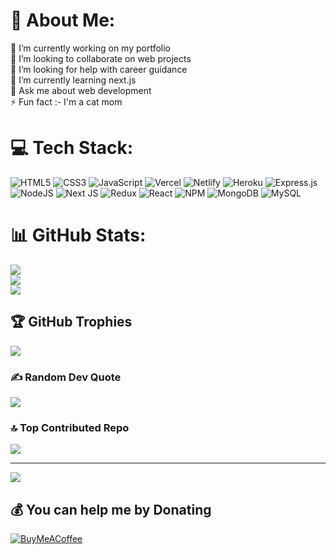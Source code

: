 # 💫 About Me:
🔭 I’m currently working on my portfolio<br>👯 I’m looking to collaborate on web projects<br>🤝 I’m looking for help with career guidance<br>🌱 I’m currently learning next.js<br>💬 Ask me about web development<br>⚡ Fun fact :- I'm a cat mom


# 💻 Tech Stack:
![HTML5](https://img.shields.io/badge/html5-%23E34F26.svg?style=plastic&logo=html5&logoColor=white) ![CSS3](https://img.shields.io/badge/css3-%231572B6.svg?style=plastic&logo=css3&logoColor=white) ![JavaScript](https://img.shields.io/badge/javascript-%23323330.svg?style=plastic&logo=javascript&logoColor=%23F7DF1E) ![Vercel](https://img.shields.io/badge/vercel-%23000000.svg?style=plastic&logo=vercel&logoColor=white) ![Netlify](https://img.shields.io/badge/netlify-%23000000.svg?style=plastic&logo=netlify&logoColor=#00C7B7) ![Heroku](https://img.shields.io/badge/heroku-%23430098.svg?style=plastic&logo=heroku&logoColor=white) ![Express.js](https://img.shields.io/badge/express.js-%23404d59.svg?style=plastic&logo=express&logoColor=%2361DAFB) ![NodeJS](https://img.shields.io/badge/node.js-6DA55F?style=plastic&logo=node.js&logoColor=white) ![Next JS](https://img.shields.io/badge/Next-black?style=plastic&logo=next.js&logoColor=white) ![Redux](https://img.shields.io/badge/redux-%23593d88.svg?style=plastic&logo=redux&logoColor=white) ![React](https://img.shields.io/badge/react-%2320232a.svg?style=plastic&logo=react&logoColor=%2361DAFB) ![NPM](https://img.shields.io/badge/NPM-%23000000.svg?style=plastic&logo=npm&logoColor=white) ![MongoDB](https://img.shields.io/badge/MongoDB-%234ea94b.svg?style=plastic&logo=mongodb&logoColor=white) ![MySQL](https://img.shields.io/badge/mysql-%2300f.svg?style=plastic&logo=mysql&logoColor=white)
# 📊 GitHub Stats:
![](https://github-readme-stats.vercel.app/api?username=farhinaktar&theme=dracula&hide_border=false&include_all_commits=true&count_private=true)<br/>
![](https://github-readme-streak-stats.herokuapp.com/?user=farhinaktar&theme=dracula&hide_border=false)<br/>
![](https://github-readme-stats.vercel.app/api/top-langs/?username=farhinaktar&theme=dracula&hide_border=false&include_all_commits=true&count_private=true&layout=compact)

## 🏆 GitHub Trophies
![](https://github-profile-trophy.vercel.app/?username=farhinaktar&theme=dracula&no-frame=false&no-bg=true&margin-w=4)

### ✍️ Random Dev Quote
![](https://quotes-github-readme.vercel.app/api?type=horizontal&theme=radical)

### 🔝 Top Contributed Repo
![](https://github-contributor-stats.vercel.app/api?username=farhinaktar&limit=5&theme=discord&combine_all_yearly_contributions=true)

---
[![](https://visitcount.itsvg.in/api?id=farhinaktar&icon=7&color=11)](https://visitcount.itsvg.in)

  ## 💰 You can help me by Donating
  [![BuyMeACoffee](https://img.shields.io/badge/Buy%20Me%20a%20Coffee-ffdd00?style=for-the-badge&logo=buy-me-a-coffee&logoColor=black)](https://buymeacoffee.com/farhinaktar) 

  
<!-- Proudly created with GPRM ( https://gprm.itsvg.in ) -->
